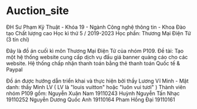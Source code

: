 # Auction_site

ĐH Sư Phạm Kỹ Thuật - Khóa 19 - Ngành Công nghệ thông tin - Khoa Đào tạo Chất lượng cao
Học kì thứ 5 / 2019-2023 
Học phần: Thương Mại Điện Tử (3 tín chỉ)

Đây là đồ án cuối kì môn Thương Mại Điện Tử của nhóm P109. 
Đề tài: 
  Tạo một hệ thống website cung cấp dịch vụ đấu giá banner quảng cáo cho các website.
  Hệ thống chấp nhận thanh toán bằng thẻ thanh toán Quốc tế & Paypal      

Đồ án được hướng dẫn triển khai và thực hiện bởi thầy Lương Vĩ Minh - Mật danh: thầy Minh LV ( LV là "louis vuitton" hoặc "luôn vui tươi" )
Thành viên nhóm P109 gồm:
  Nguyễn Xuân Nam           19110243
  Huỳnh Nguyễn Tấn Nhạc     19110252
  Nguyễn Dương Quốc Anh     19110164
  Pham Hồng Đại             19110161
  
